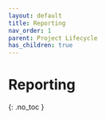 ```yaml
---
layout: default
title: Reporting
nav_order: 1
parent: Project Lifecycle
has_children: true
---
```


# Reporting
{: .no_toc }